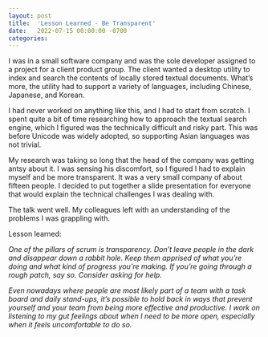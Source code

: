 ```yaml
---
layout: post
title:  'Lesson Learned - Be Transparent'
date:   2022-07-15 00:00:00 -0700
categories: 
---
```

I was in a small software company and was the sole developer assigned to a project for a client product group. The client wanted a desktop utility to index and search the contents of locally stored textual documents. What’s more, the utility had to support a variety of languages, including Chinese, Japanese, and Korean.

I had never worked on anything like this, and I had to start from scratch. I spent quite a bit of time researching how to approach the textual search engine, which I figured was the technically difficult and risky part. This was before Unicode was widely adopted, so supporting Asian languages was not trivial.

My research was taking so long that the head of the company was getting antsy about it. I was sensing his discomfort, so I figured I had to explain myself and be more transparent. It was a very small company of about fifteen people. I decided to put together a slide presentation for everyone that would explain the technical challenges I was dealing with.

The talk went well. My colleagues left with an understanding of the problems I was grappling with.

Lesson learned:

*One of the pillars of scrum is transparency. Don’t leave people in the dark and disappear down a rabbit hole. Keep them apprised of what you’re doing and what kind of progress you’re making. If you’re going through a rough patch, say so. Consider asking for help.*

*Even nowadays where people are most likely part of a team with a task board and daily stand-ups, it’s possible to hold back in ways that prevent yourself and your team from being more effective and productive. I work on listening to my gut feelings about when I need to be more open, especially when it feels uncomfortable to do so.*
